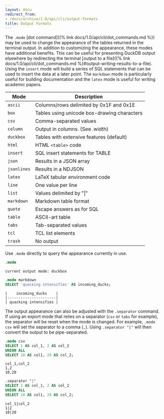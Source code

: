 ```yaml
---
layout: docu
redirect_from:
- /docs/archive/1.0/api/cli/output-formats
title: Output Formats
---
```


The `.mode` [dot command]({% link docs/1.0/api/cli/dot_commands.md %}) may be used to change the appearance of the tables returned in the terminal output. In addition to customizing the appearance, these modes have additional benefits. This can be useful for presenting DuckDB output elsewhere by redirecting the terminal [output to a file]({% link docs/1.0/api/cli/dot_commands.md %}#output-writing-results-to-a-file). Using the `insert` mode will build a series of SQL statements that can be used to insert the data at a later point.
The `markdown` mode is particularly useful for building documentation and the `latex` mode is useful for writing academic papers.


|     Mode     |                 Description                  |
|--------------|----------------------------------------------|
| `ascii`      | Columns/rows delimited by 0x1F and 0x1E      |
| `box`        | Tables using unicode box-drawing characters  |
| `csv`        | Comma-separated values                       |
| `column`     | Output in columns.  (See .width)             |
| `duckbox`    | Tables with extensive features (default)     |
| `html`       | HTML `<table>` code                          |
| `insert`     | SQL insert statements for TABLE              |
| `json`       | Results in a JSON array                      |
| `jsonlines`  | Results in a NDJSON                          |
| `latex`      | LaTeX tabular environment code               |
| `line`       | One value per line                           |
| `list`       | Values delimited by "\|"                     |
| `markdown`   | Markdown table format                        |
| `quote`      | Escape answers as for SQL                    |
| `table`      | ASCII-art table                              |
| `tabs`       | Tab-separated values                         |
| `tcl`        | TCL list elements                            |
| `trash`      | No output                                    |

Use `.mode` directly to query the appearance currently in use.

```sql
.mode
```

```text
current output mode: duckbox
```

```sql
.mode markdown
SELECT 'quacking intensifies' AS incoming_ducks;
```

```text
|    incoming_ducks    |
|----------------------|
| quacking intensifies |
```

The output appearance can also be adjusted with the `.separator` command. If using an export mode that relies on a separator (`csv` or `tabs` for example), the separator will be reset when the mode is changed. For example, `.mode csv` will set the separator to a comma (`,`). Using `.separator "|"` will then convert the output to be pipe-separated.

```sql
.mode csv
SELECT 1 AS col_1, 2 AS col_2
UNION ALL
SELECT 10 AS col1, 20 AS col_2;
```

```csv
col_1,col_2
1,2
10,20
```

```sql
.separator "|"
SELECT 1 AS col_1, 2 AS col_2
UNION ALL
SELECT 10 AS col1, 20 AS col_2;
```

```csv
col_1|col_2
1|2
10|20
```